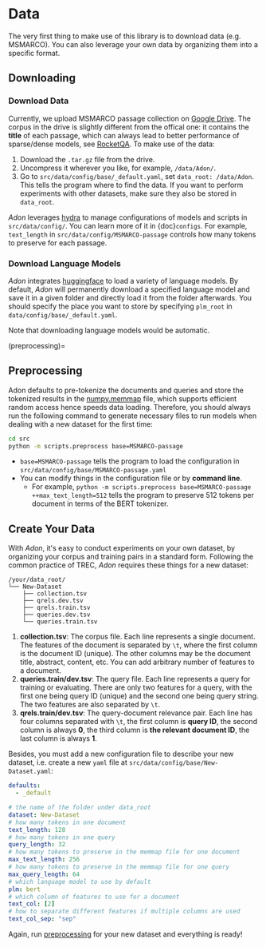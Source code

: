 # Data
The very first thing to make use of this library is to download data (e.g. MSMARCO). You can also leverage your own data by organizing them into a specific format.

## Downloading
### Download Data
Currently, we upload MSMARCO passage collection on [Google Drive](https://drive.google.com/file/d/185HvB-OWlTAtFyB9RePTL7LnWURcYDCG/view?usp=share_link). The corpus in the drive is slightly different from the offical one: it contains the **title** of each passage, which can always lead to better performance of sparse/dense models, see [RocketQA](https://arxiv.org/abs/2010.08191). To make use of the data:
1. Download the `.tar.gz` file from the drive.
2. Uncompress it wherever you like, for example, `/data/Adon/`.
3. Go to `src/data/config/base/_default.yaml`, set `data_root: /data/Adon`. This tells the program where to find the data. If you want to perform experiments with other datasets, make sure they also be stored in `data_root`.

*Adon* leverages [hydra](https://github.com/facebookresearch/hydra) to manage configurations of models and scripts in `src/data/config/`. You can learn more of it in {doc}`configs`. For example, `text_length` in `src/data/config/MSMARCO-passage` controls how many tokens to preserve for each passage.

### Download Language Models
*Adon* integrates [huggingface](https://huggingface.co/docs/transformers/v4.21.3/en/index) to load a variety of language models. By default, *Adon* will permanently download a specified language model and save it in a given folder and directly load it from the folder afterwards. You should specify the place you want to store by specifying `plm_root` in `data/config/base/_default.yaml`.

Note that downloading language models would be automatic.

(preprocessing)=
## Preprocessing
Adon defaults to pre-tokenize the documents and queries and store the tokenized results in the [numpy.memmap](https://numpy.org/doc/stable/reference/generated/numpy.memmap.html) file, which supports efficient random access hence speeds data loading. Therefore, you should always run the following command to generate necessary files to run models when dealing with a new dataset for the first time:
```bash
cd src
python -m scripts.preprocess base=MSMARCO-passage
```
- `base=MSMARCO-passage` tells the program to load the configuration in `src/data/config/base/MSMARCO-passage.yaml`
- You can modify things in the configuration file or by **command line**.
  - For example, `python -m scripts.preprocess base=MSMARCO-passage ++max_text_length=512` tells the program to preserve 512 tokens per document in terms of the BERT tokenizer.


## Create Your Data
With *Adon*, it's easy to conduct experiments on your own dataset, by organizing your corpus and training pairs in a standard form. Following the common practice of TREC, *Adon* requires these things for a new dataset:
```
/your/data_root/
└── New-Dataset
    ├── collection.tsv
    ├── qrels.dev.tsv
    ├── qrels.train.tsv
    ├── queries.dev.tsv
    └── queries.train.tsv
```
1. **collection.tsv**: The corpus file. Each line represents a single document. The features of the document is separated by `\t`, where the first column is the document ID (unique). The other columns may be the document title, abstract, content, etc. You can add arbitrary number of features to a document.
2. **queries.train/dev.tsv**: The query file. Each line represents a query for training or evaluating. There are only two features for a query, with the first one being query ID (unique) and the second one being query string. The two features are also separated by `\t`.
3. **qrels.train/dev.tsv**: The query-document relevance pair. Each line has four columns separated with `\t`, the first column is **query ID**, the second column is always **0**, the third column is **the relevant document ID**, the last column is always **1**.

Besides, you must add a new configuration file to describe your new dataset, i.e. create a new `yaml` file at `src/data/config/base/New-Dataset.yaml`:
```yaml
defaults:
  - _default

# the name of the folder under data_root
dataset: New-Dataset
# how many tokens in one document
text_length: 128
# how many tokens in one query
query_length: 32
# how many tokens to preserve in the memmap file for one document
max_text_length: 256
# how many tokens to preserve in the memmap file for one query
max_query_length: 64
# which language model to use by default
plm: bert
# which column of features to use for a document
text_col: [2]
# how to separate different features if multiple columns are used
text_col_sep: "sep"
```
Again, run [preprocessing](preprocessing) for your new dataset and everything is ready!

